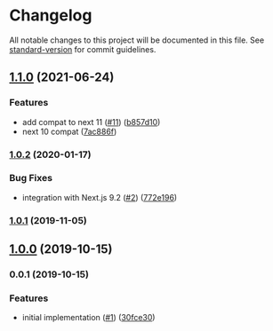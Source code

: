 # Changelog

All notable changes to this project will be documented in this file. See [standard-version](https://github.com/conventional-changelog/standard-version) for commit guidelines.

## [1.1.0](https://github.com/moxystudio/next-webpack-oneof/compare/v1.0.2...v1.1.0) (2021-06-24)


### Features

* add compat to next 11 ([#11](https://github.com/moxystudio/next-webpack-oneof/issues/11)) ([b857d10](https://github.com/moxystudio/next-webpack-oneof/commit/b857d10ea9b5e4d9efbabdc9b3ae8ed253e1f960))
* next 10 compat ([7ac886f](https://github.com/moxystudio/next-webpack-oneof/commit/7ac886f5d0d4c883e735e3cd54384b929b6231f3))

### [1.0.2](https://github.com/moxystudio/next-webpack-oneof/compare/v1.0.1...v1.0.2) (2020-01-17)


### Bug Fixes

* integration with Next.js 9.2 ([#2](https://github.com/moxystudio/next-webpack-oneof/issues/2)) ([772e196](https://github.com/moxystudio/next-webpack-oneof/commit/772e19639c0b5cb0bf152e8997438b9d937a21e0))

### [1.0.1](https://github.com/moxystudio/next-webpack-oneof/compare/v1.0.0...v1.0.1) (2019-11-05)

## [1.0.0](https://github.com/moxystudio/next-webpack-oneof/compare/v0.0.1...v1.0.0) (2019-10-15)

### 0.0.1 (2019-10-15)


### Features

* initial implementation ([#1](https://github.com/moxystudio/next-webpack-oneof/issues/1)) ([30fce30](https://github.com/moxystudio/next-webpack-oneof/commit/30fce30))
